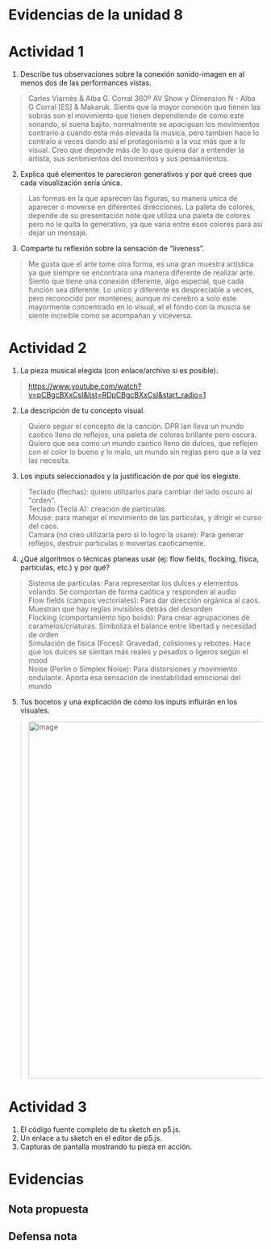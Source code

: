 # Evidencias de la unidad 8

# Actividad 1
1. Describe tus observaciones sobre la conexión sonido-imagen en al menos dos de las performances vistas.
> Carles Viarnès & Alba G. Corral 360º AV Show y Dimension N - Alba G Corral [ES] & Makaruk. Siento que la mayor conexión que tienen las sobras son el movimiento que tienen dependiendo de como este sonando, si suena bajito, normalmente se apaciguan los movimientos contrario a cuando esta más elevada la musica, pero tambien hace lo contraio a veces dando así el protagonismo a la voz más que a lo visual. Creo que depende más de lo que quiera dar a entender la artista, sus sentimientos del momentos y sus pensamientos.
2. Explica qué elementos te parecieron generativos y por qué crees que cada visualización sería única.
> Las formas en la que aparecen las figuras, su manera unica de aparecer o moverse en diferentes direcciones. La paleta de colores, depende de su presentación note que utiliza una paleta de colores pero no le quita lo generativo, ya que varia entre esos colores para así dejar un mensaje. 
3. Comparte tu reflexión sobre la sensación de “liveness”.
> Me gusta que el arte tome otra forma, es una gran muestra artistica ya que siempre se encontrara una manera diferente de realizar arte. Siento que tiene una conexión diferente, algo especial, que cada función sea diferente. Lo unico y diferente es despreciable a veces, pero reconocido por montenes; aunque mi cerebro a solo este mayormente concentrado en lo visual, el el fondo con la muscia se siente increible como se acompañan y viceversa.


# Actividad 2
1. La pieza musical elegida (con enlace/archivo si es posible).
> https://www.youtube.com/watch?v=pCBgcBXxCsI&list=RDpCBgcBXxCsI&start_radio=1
2. La descripción de tu concepto visual.
> Quiero seguir el concepto de la canción. DPR Ian lleva un mundo caotico lleno de reflejos, una paleta de colores brillante pero oscura. Quiero que sea como un mundo caotico lleno de dulces, que reflejen con el color lo bueno y lo malo, un mundo sin reglas pero que a la vez las necesita. 
3. Los inputs seleccionados y la justificación de por qué los elegiste.
> Teclado (flechas): quiero utilizarlos para cambiar del lado oscuro al "orden".  
> Teclado (Tecla A): creación de particulas.     
> Mouse: para manejar el movimiento de las particulas, y dirigir el curso del caos.  
> Camara (no creo utilizarla pero si lo logro la usare): Para generar reflejos, destruir particulas o moverlas caoticamente.  
4. ¿Qué algoritmos o técnicas planeas usar (ej: flow fields, flocking, física, partículas, etc.) y por qué?
> Sistema de partículas: Para representar los dulces y elementos volando. Se comportan de forma caótica y responden al audio  
> Flow fields (campos vectoriales): Para dar dirección orgánica al caos. Muestran que hay reglas invisibles detrás del desorden  
> Flocking (comportamiento tipo boids): Para crear agrupaciones de caramelos/criaturas. Simboliza el balance entre libertad y necesidad de orden  
> Simulación de física (Foces): Gravedad, colisiones y rebotes. Hace que los dulces se sientan más reales y pesados o ligeros según el mood  
> Noise (Perlin o Simplex Noise): Para distorsiones y movimiento ondulante. Aporta esa sensación de inestabilidad emocional del mundo
5. Tus bocetos y una explicación de cómo los inputs influirán en los visuales.
> <img width="947" height="707" alt="image" src="https://github.com/user-attachments/assets/b5f1965f-a1a1-4947-ae8a-1b0fc6ee755c" />


# Actividad 3
1. El código fuente completo de tu sketch en p5.js.
2. Un enlace a tu sketch en el editor de p5.js.
3. Capturas de pantalla mostrando tu pieza en acción.


# Evidencias
## Nota propuesta


## Defensa nota





